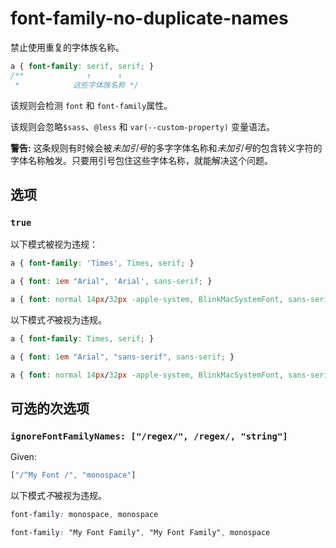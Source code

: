 # font-family-no-duplicate-names

禁止使用重复的字体族名称。

```css
a { font-family: serif, serif; }
/**              ↑      ↑
 *            这些字体族名称 */
```

该规则会检测 `font` 和 `font-family`属性。

该规则会忽略`$sass`、`@less` 和 `var(--custom-property)` 变量语法。

**警告:** 这条规则有时候会被*未加引号*的多字字体名称和*未加引号*的包含转义字符的字体名称触发。只要用引号包住这些字体名称，就能解决这个问题。

## 选项

### `true`

以下模式被视为违规：

```css
a { font-family: 'Times', Times, serif; }
```

```css
a { font: 1em "Arial", 'Arial', sans-serif; }
```

```css
a { font: normal 14px/32px -apple-system, BlinkMacSystemFont, sans-serif, sans-serif; }
```

以下模式*不*被视为违规。

```css
a { font-family: Times, serif; }
```

```css
a { font: 1em "Arial", "sans-serif", sans-serif; }
```

```css
a { font: normal 14px/32px -apple-system, BlinkMacSystemFont, sans-serif; }
```

## 可选的次选项

### `ignoreFontFamilyNames: ["/regex/", /regex/, "string"]`

Given:

```js
["/^My Font /", "monospace"]
```

以下模式*不*被视为违规。

```css
font-family: monospace, monospace
```

```css
font-family: "My Font Family", "My Font Family", monospace
```
